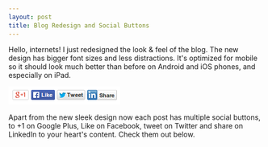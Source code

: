 ```yaml
---
layout: post
title: Blog Redesign and Social Buttons
---
```



<p>
Hello, internets! I just redesigned the look & feel of the blog. The new
design has bigger font sizes and less distractions. It's optimized for
mobile so it should look much better than before on Android and iOS phones,
and especially on iPad.
</p>

<img src="/images/social-buttons.png"
  alt="Buttons for sharing content."/>

<p>
Apart from the new sleek design now each post has multiple social buttons,
to +1 on Google Plus, Like on Facebook, tweet on Twitter and share on LinkedIn
to your heart's content. Check them out below.
</p>
